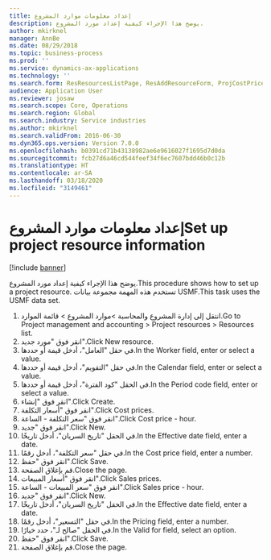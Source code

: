 ```yaml
---
title: إعداد معلومات موارد المشروع
description: يوضح هذا الإجراء كيفية إعداد مورد المشروع.
author: mkirknel
manager: AnnBe
ms.date: 08/29/2018
ms.topic: business-process
ms.prod: ''
ms.service: dynamics-ax-applications
ms.technology: ''
ms.search.form: ResResourcesListPage, ResAddResourceForm, ProjCostPriceHour, ProjSalesPriceHour
audience: Application User
ms.reviewer: josaw
ms.search.scope: Core, Operations
ms.search.region: Global
ms.search.industry: Service industries
ms.author: mkirknel
ms.search.validFrom: 2016-06-30
ms.dyn365.ops.version: Version 7.0.0
ms.openlocfilehash: b0391cd71b43138982ae6e9616027f1695d7d0da
ms.sourcegitcommit: fcb27d6a46cd544feef34f6ec7607bdd46b0c12b
ms.translationtype: HT
ms.contentlocale: ar-SA
ms.lasthandoff: 03/18/2020
ms.locfileid: "3149461"
---
```

# <a name="set-up-project-resource-information"></a><span data-ttu-id="2650c-103">إعداد معلومات موارد المشروع</span><span class="sxs-lookup"><span data-stu-id="2650c-103">Set up project resource information</span></span>

[!include [banner](../../includes/banner.md)]

<span data-ttu-id="2650c-104">يوضح هذا الإجراء كيفية إعداد مورد المشروع.</span><span class="sxs-lookup"><span data-stu-id="2650c-104">This procedure shows how to set up a project resource.</span></span> <span data-ttu-id="2650c-105">تستخدم هذه المهمة مجموعة بيانات USMF.</span><span class="sxs-lookup"><span data-stu-id="2650c-105">This task uses the USMF data set.</span></span>

1. <span data-ttu-id="2650c-106">انتقل إلى إدارة المشروع والمحاسبة >موارد المشروع > قائمة الموارد.</span><span class="sxs-lookup"><span data-stu-id="2650c-106">Go to Project management and accounting > Project resources > Resources list.</span></span>
2. <span data-ttu-id="2650c-107">انقر فوق "مورد جديد".</span><span class="sxs-lookup"><span data-stu-id="2650c-107">Click New resource.</span></span>
3. <span data-ttu-id="2650c-108">في حقل "العامل"، أدخل قيمة أو حددها.</span><span class="sxs-lookup"><span data-stu-id="2650c-108">In the Worker field, enter or select a value.</span></span>
4. <span data-ttu-id="2650c-109">في حقل "التقويم"، أدخل قيمة أو حددها.</span><span class="sxs-lookup"><span data-stu-id="2650c-109">In the Calendar field, enter or select a value.</span></span>
5. <span data-ttu-id="2650c-110">في الحقل "كود الفترة‬"، أدخل قيمة أو حددها.</span><span class="sxs-lookup"><span data-stu-id="2650c-110">In the Period code field, enter or select a value.</span></span>
6. <span data-ttu-id="2650c-111">انقر فوق "إنشاء".</span><span class="sxs-lookup"><span data-stu-id="2650c-111">Click Create.</span></span>
7. <span data-ttu-id="2650c-112">انقر فوق "أسعار التكلفة".</span><span class="sxs-lookup"><span data-stu-id="2650c-112">Click Cost prices.</span></span>
8. <span data-ttu-id="2650c-113">انقر فوق "سعر التكلفة - الساعة".</span><span class="sxs-lookup"><span data-stu-id="2650c-113">Click Cost price - hour.</span></span>
9. <span data-ttu-id="2650c-114">انقر فوق "جديد".</span><span class="sxs-lookup"><span data-stu-id="2650c-114">Click New.</span></span>
10. <span data-ttu-id="2650c-115">في الحقل "تاريخ السريان"، أدخل تاريخًا.</span><span class="sxs-lookup"><span data-stu-id="2650c-115">In the Effective date field, enter a date.</span></span>
11. <span data-ttu-id="2650c-116">في حقل "سعر التكلفة"، أدخل رقمًا.</span><span class="sxs-lookup"><span data-stu-id="2650c-116">In the Cost price field, enter a number.</span></span>
12. <span data-ttu-id="2650c-117">انقر فوق "حفظ".</span><span class="sxs-lookup"><span data-stu-id="2650c-117">Click Save.</span></span>
13. <span data-ttu-id="2650c-118">قم بإغلاق الصفحة.</span><span class="sxs-lookup"><span data-stu-id="2650c-118">Close the page.</span></span>
14. <span data-ttu-id="2650c-119">انقر فوق "أسعار المبيعات".</span><span class="sxs-lookup"><span data-stu-id="2650c-119">Click Sales prices.</span></span>
15. <span data-ttu-id="2650c-120">انقر فوق "سعر المبيعات - الساعة".</span><span class="sxs-lookup"><span data-stu-id="2650c-120">Click Sales price - hour.</span></span>
16. <span data-ttu-id="2650c-121">انقر فوق "جديد".</span><span class="sxs-lookup"><span data-stu-id="2650c-121">Click New.</span></span>
17. <span data-ttu-id="2650c-122">في الحقل "تاريخ السريان"، أدخل تاريخًا.</span><span class="sxs-lookup"><span data-stu-id="2650c-122">In the Effective date field, enter a date.</span></span>
18. <span data-ttu-id="2650c-123">في حقل "التسعير‬"، أدخل رقمًا.</span><span class="sxs-lookup"><span data-stu-id="2650c-123">In the Pricing field, enter a number.</span></span>
19. <span data-ttu-id="2650c-124">في الحقل "صالح لـ"، حدد خيارًا.</span><span class="sxs-lookup"><span data-stu-id="2650c-124">In the Valid for field, select an option.</span></span>
20. <span data-ttu-id="2650c-125">انقر فوق "حفظ".</span><span class="sxs-lookup"><span data-stu-id="2650c-125">Click Save.</span></span>
21. <span data-ttu-id="2650c-126">قم بإغلاق الصفحة.</span><span class="sxs-lookup"><span data-stu-id="2650c-126">Close the page.</span></span>


